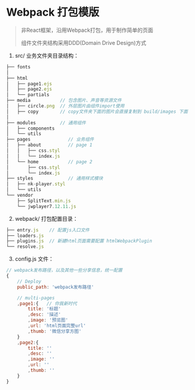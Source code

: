 # Webpack 打包模版

> 非React框架，沿用Webpack打包，用于制作简单的页面
> 
> 组件文件夹结构采用DDD(Domain Drive Design)方式

1. src/ 业务文件夹目录结构：
```javascript
├── fonts
│   
├── html
│   ├── page1.ejs
│   ├── page2.ejs
│   └── partials
├── media           // 包含图片、声音等资源文件
│   ├── circle.png  // 外层图片由组件import使用
│   ├── copy        // copy文件夹下面的图片会直接复制到 build/images 下面
│
├── modules         // 通用组件
│   ├── components
│   └── utils
├── pages              // 业务组件
│   ├── about          // page 1
│   │   ├── css.styl
│   │   └── index.js
│   └── home           // page 2
│       ├── css.styl
│       └── index.js
├── styles             // 通用样式模块
│   ├── nk-player.styl
│   └── utils
└── vendor
    ├── SplitText.min.js
    └── jwplayer7.12.11.js
```

2. webpack/ 打包配置目录：
```javascript
├── entry.js    // 配置js入口文件
├── loaders.js
├── plugins.js  // 新建html页面需要配置 htmlWebpackPlugin
└── resolve.js
```

3. config.js 文件：
```javascript
// webpack发布路径，以及其他一些分享信息，统一配置
{
    // Deploy
    public_path: 'webpack发布路径'

    // multi-pages
    ,page1:{   // 你我新时代
        title: '标题'
        ,desc: '描述'
        ,image: '预览图'
        ,url: 'html页面完整url'
        ,thumb: '微信分享方图'
    }
    ,page2:{
        title: ''
        ,desc: ''
        ,image: ''
        ,url: ''
        ,thumb: ''
    }
}
```
